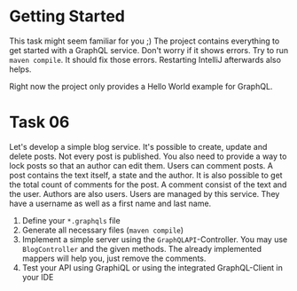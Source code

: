 # Getting Started

This task might seem familiar for you ;) The project contains everything to get started with a GraphQL service.
Don't worry if it shows errors. Try to run `maven compile`. It should fix those errors. Restarting IntelliJ
afterwards also helps.

Right now the project only provides a Hello World example for GraphQL.

# Task 06

Let's develop a simple blog service. It's possible to create, update and delete posts. Not every post is
published. You also need to provide a way to lock posts so that an author can edit them.
Users can comment posts. A post contains the text itself, a state and the author. It is also possible to get the total
count of comments for the post. A comment consist of the text and the user. Authors are also users. Users are managed by
this service. They have a username as well as a first name and last name.

1. Define your `*.graphqls` file
2. Generate all necessary files (`maven compile`)
3. Implement a simple server using the `GraphQLAPI`-Controller. You may use `BlogController` and the given methods. The
   already implemented mappers will help you, just remove the comments.
4. Test your API using GraphiQL or using the integrated GraphQL-Client in your IDE
